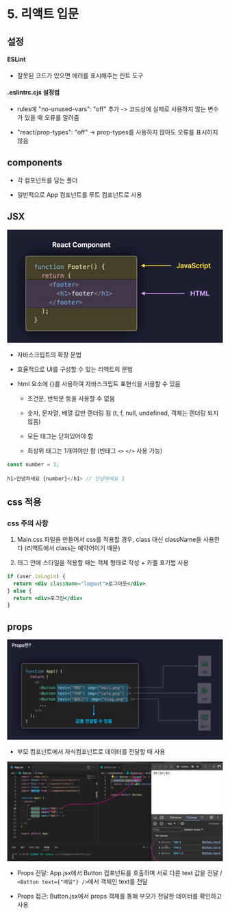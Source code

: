 # 5. 리액트 입문

## 설정

#### ESLint

- 잘못된 코드가 있으면 에러를 표시해주는 린트 도구

#### .eslintrc.cjs 설정법

- rules에 "no-unused-vars": "off" 추가 -> 코드상에 실제로 사용하지 않는 변수가 있을 때 오류를 알려줌

- "react/prop-types": "off" -> prop-types를 사용하지 않아도 오류를 표시하지 않음

## components

- 각 컴포넌트를 담는 폴더

- 일반적으로 App 컴포넌트를 루트 컴포넌트로 사용

## JSX

![img](./image/1.png)

- 자바스크립트의 확장 문법

- 효율적으로 UI를 구성할 수 있는 리액트의 문법

- html 요소에 {}를 사용하여 자바스크립트 표현식을 사용할 수 있음

  - 조건문, 반복문 등을 사용할 수 없음

  - 숫자, 문자열, 배열 값만 렌더링 됨 (t, f, null, undefined, 객체는 렌더링 되지 않음)

  - 모든 태그는 닫혀있어야 함

  - 최상위 태그는 1개여야만 함 (빈태그 `<>` `</>` 사용 가능)

```jsx
const number = 1;

h1>안녕하세요 {number}</h1> // 안녕하세요 1
```

## css 적용

### css 주의 사항

1. Main.css 파일을 만들어서 css를 적용할 경우, class 대신 className을 사용한다 (리액트에서 class는 예약어이기 때문)

2. 태그 안에 스타일을 적용할 때는 객체 형태로 작성 + 카멜 표기법 사용

```jsx
if (user.isLogin) {
  return <div className="logout">로그아웃</div>
} else {
  return <div>로그인</div>
}
```

## props

![img](./image/2.png)

- 부모 컴포넌트에서 자식컴포넌트로 데이터를 전달할 때 사용

![img](./image/3.png)

- Props 전달: App.jsx에서 Button 컴포넌트를 호출하며 서로 다른 text 값을 전달 / `<Button text={"메일"} />`에서 객체인 text를 전달

- Props 접근: Button.jsx에서 props 객체를 통해 부모가 전달한 데이터를 확인하고 사용
